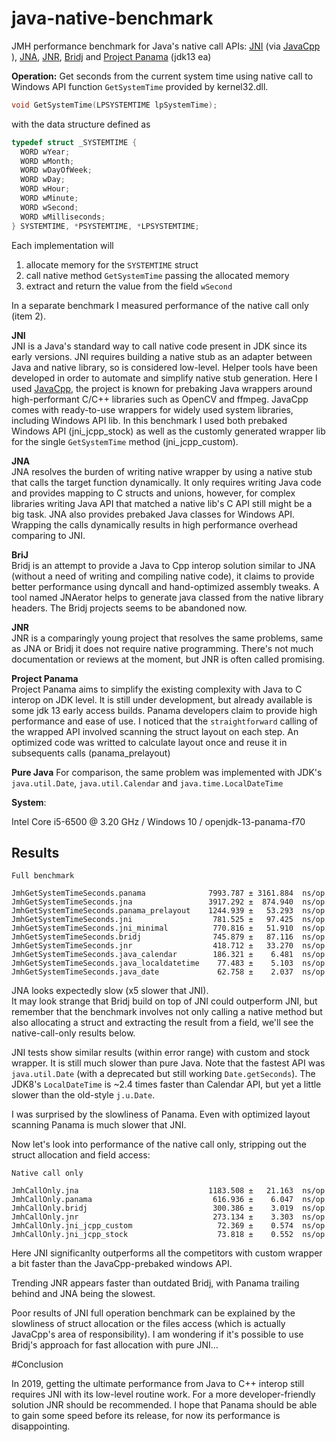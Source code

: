 # java-native-benchmark
JMH performance benchmark for Java's native call APIs: [JNI](https://docs.oracle.com/en/java/javase/12/docs/specs/jni/index.html) (via [JavaCpp](https://github.com/bytedeco/javacpp) ), [JNA](https://github.com/java-native-access/jna), [JNR](https://github.com/jnr/jnr-ffi), [Bridj](https://github.com/nativelibs4java/BridJ) and [Project Panama](http://openjdk.java.net/projects/panama/) (jdk13 ea)

**Operation:** 
Get seconds from the current system time using native call to Windows API function `GetSystemTime` provided by kernel32.dll.

````cpp
void GetSystemTime(LPSYSTEMTIME lpSystemTime);
````
with the data structure defined as
````cpp
typedef struct _SYSTEMTIME {
  WORD wYear;
  WORD wMonth;
  WORD wDayOfWeek;
  WORD wDay;
  WORD wHour;
  WORD wMinute;
  WORD wSecond;
  WORD wMilliseconds;
} SYSTEMTIME, *PSYSTEMTIME, *LPSYSTEMTIME;
````
Each implementation will
1. allocate memory for the `SYSTEMTIME` struct
2. call native method `GetSystemTime` passing the allocated memory
3. extract and return the value from the field `wSecond`

In a separate benchmark I measured performance of the native call only  (item 2).

**JNI**     
JNI is a Java's standard way to call native code present in JDK since its early versions. JNI requires building a native stub as an adapter between Java and native library, so is considered low-level. Helper tools have been developed in order to automate and simplify native stub generation. Here I used [JavaCpp](https://github.com/bytedeco/javacpp), the project is known for prebaking Java wrappers around high-performant C/C++ libraries such as OpenCV and ffmpeg.
JavaCpp comes with ready-to-use wrappers for widely used system libraries, including Windows API lib. In this benchmark I used both prebaked Windows API (jni_jcpp_stock) as well as the customly generated wrapper lib for the single `GetSystemTime` method (jni_jcpp_custom).

**JNA**     
JNA resolves the burden of writing native wrapper by using a native stub that calls the target function dynamically. It only requires writing Java code and provides mapping to C structs and unions, however, for complex libraries writing Java API that matched a native lib's C API still might be a big task. JNA also provides prebaked Java classes for Windows API. Wrapping the calls dynamically results in high performance overhead comparing to JNI.

**BriJ**     
Bridj is an attempt to provide a Java to Cpp interop solution similar to JNA (without a need of writing and compiling native code), it claims to provide better performance using dyncall and hand-optimized assembly tweaks. A tool named JNAerator helps to generate java classed from the native library headers. The Bridj projects seems to be abandoned now.

**JNR**     
JNR is a comparingly young project that resolves the same problems, same as JNA or Bridj it does not require native programming. There's not much documentation or reviews at the moment, but JNR is often called promising.

**Project Panama**     
Project Panama aims to simplify the existing complexity with Java to C interop on JDK level. It is still under development, but already available is some jdk 13 early access builds. Panama developers claim to provide high performance and ease of use.
I noticed that the `straightforward` calling of the wrapped API involved scanning the struct layout on each step. An optimized code was writted to calculate layout once and reuse it in subsequents calls (panama_prelayout)

**Pure Java**
For comparison, the same problem was implemented with JDK's `java.util.Date`, `java.util.Calendar` and `java.time.LocalDateTime`

**System**:  

Intel Core i5-6500 @ 3.20 GHz / Windows 10 / openjdk-13-panama-f70

## Results ###
```
Full benchmark

JmhGetSystemTimeSeconds.panama              7993.787 ± 3161.884  ns/op
JmhGetSystemTimeSeconds.jna                 3917.292 ±  874.940  ns/op
JmhGetSystemTimeSeconds.panama_prelayout    1244.939 ±   53.293  ns/op
JmhGetSystemTimeSeconds.jni                  781.525 ±   97.425  ns/op
JmhGetSystemTimeSeconds.jni_minimal          770.816 ±   51.910  ns/op
JmhGetSystemTimeSeconds.bridj                745.879 ±   87.116  ns/op
JmhGetSystemTimeSeconds.jnr                  418.712 ±   33.270  ns/op
JmhGetSystemTimeSeconds.java_calendar        186.321 ±    6.481  ns/op
JmhGetSystemTimeSeconds.java_localdatetime    77.483 ±    5.103  ns/op
JmhGetSystemTimeSeconds.java_date             62.758 ±    2.037  ns/op
```

JNA looks expectedly slow (x5 slower that JNI).   
It may look strange that Bridj build on top of JNI could outperform JNI, but remember that the benchmark involves not only calling a native method but also allocating a struct and extracting the result from a field, we'll see the native-call-only results below.

JNI tests show similar results (within error range) with custom and stock wrapper. It is still much slower than pure Java. Note that the fastest API was `java.util.Date` (with a deprecated but still working `Date.getSeconds`). The JDK8's `LocalDateTime` is ~2.4 times faster than Calendar API, but yet a little slower than the old-style `j.u.Date`.

I was surprised by the slowliness of Panama. Even with optimized layout scanning Panama is much slower that JNI.

Now let's look into performance of the native call only, stripping out the struct allocation and field access:

````
Native call only

JmhCallOnly.jna                             1183.508 ±   21.163  ns/op
JmhCallOnly.panama                           616.936 ±    6.047  ns/op
JmhCallOnly.bridj                            300.386 ±    3.019  ns/op
JmhCallOnly.jnr                              273.134 ±    3.303  ns/op
JmhCallOnly.jni_jcpp_custom                   72.369 ±    0.574  ns/op
JmhCallOnly.jni_jcpp_stock                    73.818 ±    0.552  ns/op
````

Here JNI significanlty outperforms all the competitors with custom wrapper a bit faster than the JavaCpp-prebaked windows API.

Trending JNR appears faster than outdated Bridj, with Panama trailing behind and JNA being the slowest.

Poor results of JNI full operation benchmark can be explained by the slowliness of struct allocation or the files access (which is actually JavaCpp's area of responsibility). I am wondering if it's possible to use Bridj's approach for fast allocation with pure JNI...

#Conclusion

In 2019, getting the ultimate performance from Java to C++ interop still requires JNI with its low-level routine work. For a more developer-friendly solution JNR should be recommended. I hope that Panama should be able to gain some speed before its release, for now its performance is disappointing.
